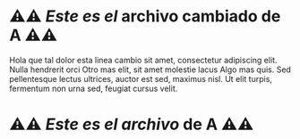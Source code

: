 # ⚠️⚠️ _Este es el_ archivo cambiado de **A** ⚠️⚠️

Hola que tal  dolor esta linea cambio sit amet, consectetur adipiscing elit.
Nulla hendrerit orci Otro mas elit, sit amet molestie lacus Algo mas quis.
Sed pellentesque lectus ultrices, auctor est sed, maximus nisl.
Ut elit turpis, fermentum non urna sed, feugiat cursus velit.

# ⚠️⚠️ _Este es el archivo_ de **A** ⚠️⚠️
